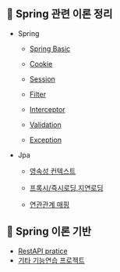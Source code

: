 
📌 Spring 관련 이론 정리
-------------------------------
* Spring
  * [Spring Basic](https://github.com/BonSik-Koo/Backend_study/tree/main/basic)
  * [Cookie](https://github.com/BonSik-Koo/backend_study/blob/main/basic/Cookie_Session/Cookie.md)
  * [Session](https://github.com/BonSik-Koo/backend_study/blob/main/basic/Cookie_Session/Session.md)
  
  * [Filter](https://github.com/BonSik-Koo/backend_study/blob/main/basic/Filter_Interceptor/Filter.md)
  * [Interceptor](https://github.com/BonSik-Koo/backend_study/blob/main/basic/Filter_Interceptor/Interceptor.md)
  
  * [Validation](https://github.com/BonSik-Koo/backend_study/tree/main/basic/Validation)
  * [Exception](https://github.com/BonSik-Koo/backend_study/tree/main/basic/exception)

* Jpa
  * [영속성 컨텍스트](https://github.com/BonSik-Koo/backend_study/blob/main/basic/Jpa/%EC%98%81%EC%86%8D%EC%84%B1%20%EC%BB%A8%ED%85%8D%EC%8A%A4%ED%8A%B8.md)
  
  * [프록시/즉시로딩,지연로딩](https://github.com/BonSik-Koo/backend_study/blob/main/basic/Jpa/%ED%94%84%EB%A1%9D%EC%8B%9C%EC%99%80%20%EC%A6%89%EC%8B%9C%EB%A1%9C%EB%94%A9%2C%EC%A7%80%EC%97%B0%EB%A1%9C%EB%94%A9.md)
  
  * [연관관계 매핑](https://github.com/BonSik-Koo/backend_study/blob/main/basic/Jpa/%EC%97%B0%EA%B4%80%EA%B4%80%EA%B3%84%20%EB%A7%A4%ED%95%91.md)


📌 Spring 이론 기반 
---------------------------------------
  * [RestAPI pratice](https://github.com/BonSik-Koo/backend_study/tree/main/Pratice_Project/JPA_RestAPI%20%EC%97%B0%EC%8A%B5)
  * [기타 기능연습 프로젝트](https://github.com/BonSik-Koo/backend_study/tree/main/Pratice_Project)
